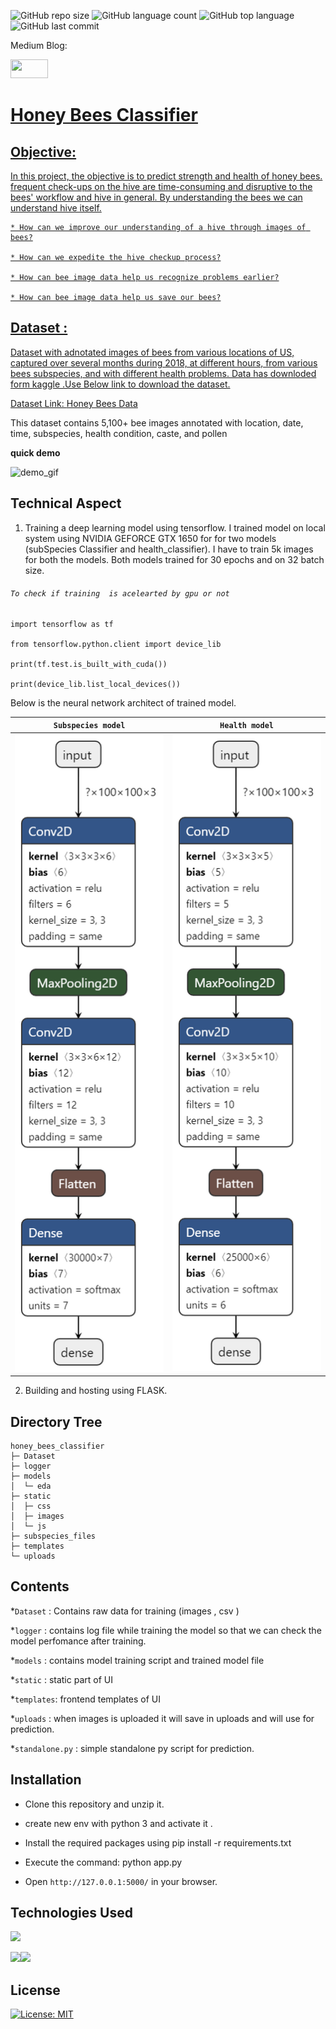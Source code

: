 
![GitHub repo size](https://img.shields.io/github/repo-size/Uttam580/Honey_Bees_Classifierir?style=plastic)
![GitHub language count](https://img.shields.io/github/languages/count/Uttam580/Honey_Bees_Classifier?style=plastic)
![GitHub top language](https://img.shields.io/github/languages/top/Uttam580/Honey_Bees_Classifier?style=plastic)
![GitHub last commit](https://img.shields.io/github/last-commit/Uttam580/Honey_Bees_Classifier?color=red&style=plastic)


Medium Blog: 

<a href ="https://medium.com/@uttam94/"> <img src="https://github.com/Uttam580/Uttam580/blob/master/img/medium.png" width=60 height=30>


# Honey Bees Classifier

## Objective: 

  In this project, the objective is to predict  strength and health of honey bees.
    frequent check-ups on the hive are time-consuming and disruptive to the bees' workflow and hive in general.
    By understanding the bees we can understand hive itself. 

    * How can we improve our understanding of a hive through images of bees?

    * How can we expedite the hive checkup process?

    * How can bee image data help us recognize problems earlier?

    * How can bee image data help us save our bees?


## Dataset :

  Dataset with adnotated images of bees from various locations of US, captured over several months during 2018, at different hours, from various bees subspecies, and with different health problems.
  Data has downloded form kaggle .Use Below link to download the dataset.

  <p>Dataset Link: <a href="https://www.kaggle.com/jenny18/honey-bee-annotated-images">Honey Bees Data </a></p>

  This dataset contains 5,100+ bee images annotated with location, date, time, subspecies, health condition, caste, and pollen


**quick demo**

  ![demo_gif](https://github.com/Uttam580/Honey_Bees_Classifier/blob/master/demo.gif)


## Technical Aspect

1. Training a deep learning model using tensorflow. I trained model on local system using NVIDIA GEFORCE GTX   1650 for for two models (subSpecies Classifier and health_classifier). I have to train 5k images for both the models. Both models trained for 30 epochs and on 32 batch size.

###### ```To check if training  is acelearted by gpu or not```

    import tensorflow as tf 

    from tensorflow.python.client import device_lib

    print(tf.test.is_built_with_cuda())

    print(device_lib.list_local_devices())

Below is the neural network architect of trained model.

**```Subspecies model```**            |  **```Health model```**
:-------------------------:|:-------------------------:
![Subspecies model](https://github.com/Uttam580/Honey_Bees_Classifier/blob/master/Subspecies_classifier.h5.png) |  ![Health model ](https://github.com/Uttam580/Honey_Bees_Classifier/blob/master/health_classifier.h5.png)


2. Building and hosting using FLASK.

## Directory Tree

```
honey_bees_classifier
├─ Dataset
├─ logger
├─ models
│  └─ eda
├─ static
│  ├─ css
│  ├─ images
│  └─ js
├─ subspecies_files
├─ templates
└─ uploads
```


##  Contents

*```Dataset``` :  Contains raw data for training (images , csv )

*```logger```  :  contains log file while training the model so that we can check the model perfomance  after training.

*```models```  :  contains model training script and trained model file

*```static```  :  static part of UI

*```templates```: frontend templates of UI

*```uploads```  :   when images is uploaded it will save in uploads and will use for prediction.

*```standalone.py``` : simple standalone py script for prediction. 


  
## Installation

* Clone this repository and unzip it.

* create new env with python 3 and activate it .

* Install the required packages using pip install -r requirements.txt

* Execute the command: python app.py

* Open ```http://127.0.0.1:5000/``` in your browser.

## Technologies Used

![](https://forthebadge.com/images/badges/made-with-python.svg)

[<img target="_blank" src="https://www.tensorflow.org/images/tf_logo_social.png" width=280>](https://www.tensorflow.org)[<img target="_blank" src="https://flask.palletsprojects.com/en/1.1.x/_images/flask-logo.png" width=170>](https://flask.palletsprojects.com/en/1.1.x/) 

## License
[![License: MIT](https://img.shields.io/badge/License-MIT-yellow.svg)](https://opensource.org/licenses/MIT)
